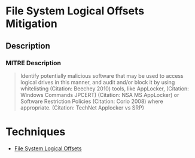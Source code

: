 
# File System Logical Offsets Mitigation

## Description

### MITRE Description

> Identify potentially malicious software that may be used to access logical drives in this manner, and audit and/or block it by using whitelisting (Citation: Beechey 2010) tools, like AppLocker, (Citation: Windows Commands JPCERT) (Citation: NSA MS AppLocker) or Software Restriction Policies (Citation: Corio 2008) where appropriate. (Citation: TechNet Applocker vs SRP)


# Techniques


* [File System Logical Offsets](../techniques/File-System-Logical-Offsets.md)

